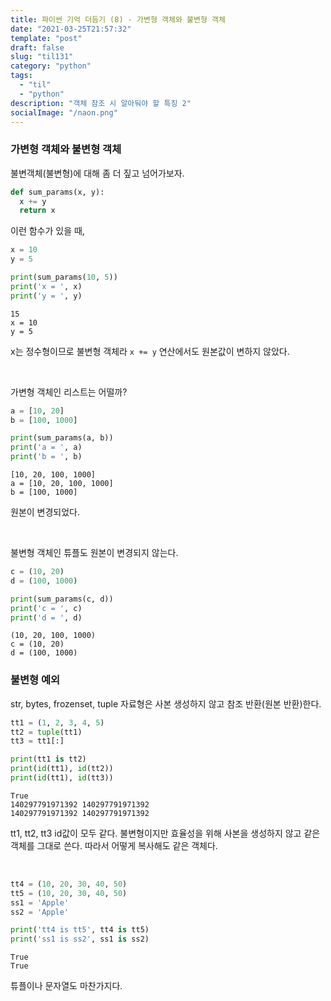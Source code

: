 ```yaml
---
title: 파이썬 기억 더듬기 (8) - 가변형 객체와 불변형 객체
date: "2021-03-25T21:57:32"
template: "post"
draft: false
slug: "til131"
category: "python"
tags:
  - "til"
  - "python"
description: "객체 참조 시 알아둬야 할 특징 2"
socialImage: "/naon.png"
---
```


### 가변형 객체와 불변형 객체

불변객체(불변형)에 대해 좀 더 짚고 넘어가보자.

```python
def sum_params(x, y):
  x += y
  return x
```

이런 함수가 있을 때,

```python
x = 10
y = 5

print(sum_params(10, 5))
print('x = ', x)
print('y = ', y)
```
```
15
x = 10
y = 5
```

x는 정수형이므로 불변형 객체라 `x += y` 연산에서도 원본값이 변하지 않았다.

<br>

가변형 객체인 리스트는 어떨까?

```python
a = [10, 20]
b = [100, 1000]

print(sum_params(a, b))
print('a = ', a)
print('b = ', b)
```
```
[10, 20, 100, 1000]
a = [10, 20, 100, 1000]
b = [100, 1000]
```

원본이 변경되었다.

<br>

불변형 객체인 튜플도 원본이 변경되지 않는다.

```python
c = (10, 20)
d = (100, 1000)

print(sum_params(c, d))
print('c = ', c)
print('d = ', d)
```
```
(10, 20, 100, 1000)
c = (10, 20)
d = (100, 1000)
```

### 불변형 예외
str, bytes, frozenset, tuple 자료형은 사본 생성하지 않고 참조 반환(원본 반환)한다.

```python
tt1 = (1, 2, 3, 4, 5)
tt2 = tuple(tt1)
tt3 = tt1[:]
```
```python
print(tt1 is tt2)
print(id(tt1), id(tt2))
print(id(tt1), id(tt3))
```
```
True
140297791971392 140297791971392
140297791971392 140297791971392
```

tt1, tt2, tt3 id값이 모두 같다. 불변형이지만 효율성을 위해 사본을 생성하지 않고 같은 객체를 그대로 쓴다. 따라서 어떻게 복사해도 같은 객체다.

<br>

```python
tt4 = (10, 20, 30, 40, 50)
tt5 = (10, 20, 30, 40, 50)
ss1 = 'Apple'
ss2 = 'Apple'
```
```python
print('tt4 is tt5', tt4 is tt5)
print('ss1 is ss2', ss1 is ss2)
```
```
True
True
```

튜플이나 문자열도 마찬가지다.